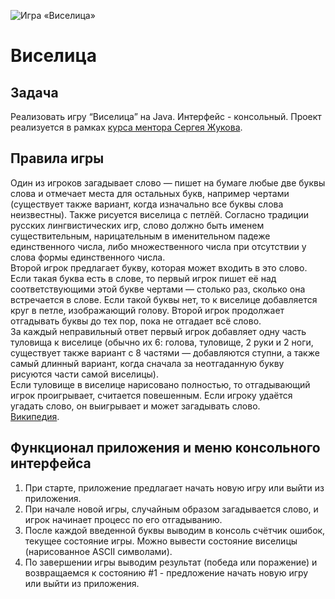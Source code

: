 ![Игра «Виселица»](https://upload.wikimedia.org/wikipedia/commons/thumb/0/0b/%D0%92%D0%B8%D1%81%D0%B5%D0%BB%D0%B8%D1%86%D0%B0.svg/1200px-%D0%92%D0%B8%D1%81%D0%B5%D0%BB%D0%B8%D1%86%D0%B0.svg.png "Игра 'Виселица'")
# Виселица
## Задача
Реализовать игру “Виселица” на Java. Интерфейс - консольный. Проект реализуется в рамках [курса ментора Сергея Жукова](https://zhukovsd.github.io/java-backend-learning-course/Projects/Hangman/).
## Правила игры
Один из игроков загадывает слово — пишет на бумаге любые две буквы слова и отмечает места для остальных букв, например чертами (существует также вариант, когда изначально все буквы слова неизвестны). Также рисуется виселица с петлёй. Согласно традиции русских лингвистических игр, слово должно быть именем существительным, нарицательным в именительном падеже единственного числа, либо множественного числа при отсутствии у слова формы единственного числа.  
Второй игрок предлагает букву, которая может входить в это слово. Если такая буква есть в слове, то первый игрок пишет её над соответствующими этой букве чертами — столько раз, сколько она встречается в слове. Если такой буквы нет, то к виселице добавляется круг в петле, изображающий голову. Второй игрок продолжает отгадывать буквы до тех пор, пока не отгадает всё слово.  
За каждый неправильный ответ первый игрок добавляет одну часть туловища к виселице (обычно их 6: голова, туловище, 2 руки и 2 ноги, существует также вариант с 8 частями — добавляются ступни, а также самый длинный вариант, когда сначала за неотгаданную букву рисуются части самой виселицы).  
Если туловище в виселице нарисовано полностью, то отгадывающий игрок проигрывает, считается повешенным. Если игроку удаётся угадать слово, он выигрывает и может загадывать слово.  
[Википедия](https://ru.wikipedia.org/wiki/%D0%92%D0%B8%D1%81%D0%B5%D0%BB%D0%B8%D1%86%D0%B0_(%D0%B8%D0%B3%D1%80%D0%B0)).
## Функционал приложения и меню консольного интерфейса
1. При старте, приложение предлагает начать новую игру или выйти из приложения.
2. При начале новой игры, случайным образом загадывается слово, и игрок начинает процесс по его отгадыванию.
3. После каждой введенной буквы выводим в консоль счётчик ошибок, текущее состояние игры. Можно вывести состояние виселицы (нарисованное ASCII символами).
4. По завершении игры выводим результат (победа или поражение) и возвращаемся к состоянию #1 - предложение начать новую игру или выйти из приложения.